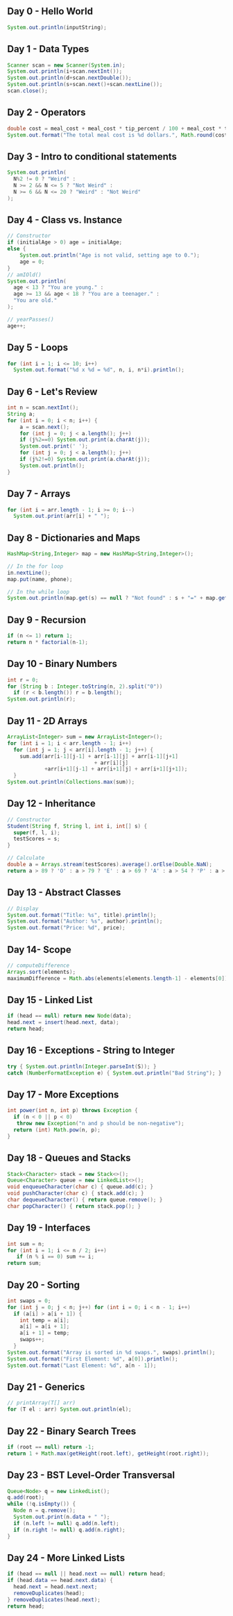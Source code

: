 ## Day 0 - Hello World
```java
System.out.println(inputString);
```

## Day 1 - Data Types
```java
Scanner scan = new Scanner(System.in);
System.out.println(i+scan.nextInt());
System.out.println(d+scan.nextDouble());
System.out.println(s+scan.next()+scan.nextLine());
scan.close();
```

## Day 2 - Operators
```java
double cost = meal_cost + meal_cost * tip_percent / 100 + meal_cost * tax_percent / 100;
System.out.format("The total meal cost is %d dollars.", Math.round(cost));
```

## Day 3 - Intro to conditional statements
```java
System.out.println(
  N%2 != 0 ? "Weird" : 
  N >= 2 && N <= 5 ? "Not Weird" :
  N >= 6 && N <= 20 ? "Weird" : "Not Weird"
);
```

## Day 4 - Class vs. Instance
```java
// Constructor
if (initialAge > 0) age = initialAge;
else {
    System.out.println("Age is not valid, setting age to 0.");
    age = 0;
}
// amIOld()
System.out.println(
  age < 13 ? "You are young." : 
  age >= 13 && age < 18 ? "You are a teenager." :
  "You are old."
);

// yearPasses()
age++;
```

## Day 5 - Loops
```java
for (int i = 1; i <= 10; i++) 
  System.out.format("%d x %d = %d", n, i, n*i).println();
```

## Day 6 - Let's Review
```java
int n = scan.nextInt();
String a;
for (int i = 0; i < n; i++) {
    a = scan.next();
    for (int j = 0; j < a.length(); j++)
    if (j%2==0) System.out.print(a.charAt(j));
    System.out.print(' ');
    for (int j = 0; j < a.length(); j++)
    if (j%2!=0) System.out.print(a.charAt(j));
    System.out.println();
}
```

## Day 7 - Arrays
```java
for (int i = arr.length - 1; i >= 0; i--)
  System.out.print(arr[i] + " ");
```

## Day 8 - Dictionaries and Maps
```java
HashMap<String,Integer> map = new HashMap<String,Integer>();

// In the for loop
in.nextLine();
map.put(name, phone);

// In the while loop
System.out.println(map.get(s) == null ? "Not found" : s + "=" + map.get(s));
```

## Day 9 - Recursion
```java
if (n <= 1) return 1;
return n * factorial(n-1);
```

## Day 10 - Binary Numbers
```java
int r = 0;
for (String b : Integer.toString(n, 2).split("0"))
  if (r < b.length()) r = b.length();
System.out.println(r);
```

## Day 11 - 2D Arrays
```java
ArrayList<Integer> sum = new ArrayList<Integer>();
for (int i = 1; i < arr.length - 1; i++)
  for (int j = 1; j < arr[i].length - 1; j++) {
    sum.add(arr[i-1][j-1] + arr[i-1][j] + arr[i-1][j+1]
                            + arr[i][j]
            +arr[i+1][j-1] + arr[i+1][j] + arr[i+1][j+1]);
  }
System.out.println(Collections.max(sum));
```

## Day 12 - Inheritance
```java
// Constructor
Student(String f, String l, int i, int[] s) {
  super(f, l, i);
  testScores = s;
}

// Calculate
double a = Arrays.stream(testScores).average().orElse(Double.NaN);
return a > 89 ? 'O' : a > 79 ? 'E' : a > 69 ? 'A' : a > 54 ? 'P' : a > 39 ? 'D' : 'T';
```

## Day 13 - Abstract Classes
```java
// Display
System.out.format("Title: %s", title).println();
System.out.format("Author: %s", author).println();
System.out.format("Price: %d", price);
```

## Day 14- Scope
```java
// computeDifference
Arrays.sort(elements);
maximumDifference = Math.abs(elements[elements.length-1] - elements[0]);
```

## Day 15 - Linked List
```java
if (head == null) return new Node(data);
head.next = insert(head.next, data);
return head;
```

## Day 16 - Exceptions - String to Integer
```java
try { System.out.println(Integer.parseInt(S)); }
catch (NumberFormatException e) { System.out.println("Bad String"); }
```

## Day 17 - More Exceptions
```java
int power(int n, int p) throws Exception {
  if (n < 0 || p < 0)
   throw new Exception("n and p should be non-negative");
  return (int) Math.pow(n, p);
}
```

## Day 18 - Queues and Stacks
```java
Stack<Character> stack = new Stack<>();
Queue<Character> queue = new LinkedList<>();
void enqueueCharacter(char c) { queue.add(c); }
void pushCharacter(char c) { stack.add(c); }
char dequeueCharacter() { return queue.remove(); }
char popCharacter() { return stack.pop(); }
```

## Day 19 - Interfaces
```java
int sum = n;
for (int i = 1; i <= n / 2; i++)
   if (n % i == 0) sum += i;
return sum;
```

## Day 20 - Sorting
```java
int swaps = 0;
for (int j = 0; j < n; j++) for (int i = 0; i < n - 1; i++)
  if (a[i] > a[i + 1]) {
    int temp = a[i];
    a[i] = a[i + 1];
    a[i + 1] = temp;
    swaps++;
  }
System.out.format("Array is sorted in %d swaps.", swaps).println();
System.out.format("First Element: %d", a[0]).println();
System.out.format("Last Element: %d", a[n - 1]);
```

## Day 21 - Generics
```java
// printArray(T[] arr)
for (T el : arr) System.out.println(el);
```

## Day 22 - Binary Search Trees
```java
if (root == null) return -1;
return 1 + Math.max(getHeight(root.left), getHeight(root.right));
```

## Day 23 - BST Level-Order Transversal
```java
Queue<Node> q = new LinkedList();
q.add(root);
while (!q.isEmpty()) {
  Node n = q.remove();
  System.out.print(n.data + " ");
  if (n.left != null) q.add(n.left);
  if (n.right != null) q.add(n.right);
}
```

## Day 24 - More Linked Lists
```java
if (head == null || head.next == null) return head;
if (head.data == head.next.data) {
  head.next = head.next.next;
  removeDuplicates(head);
} removeDuplicates(head.next);
return head;
```




